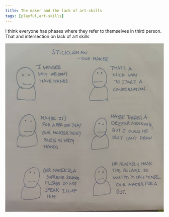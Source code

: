 ```yaml
---
title: The maker and the lack of art-skills
tags: [playful,art-skills]
---
```


I think everyone has phases where they refer to themselves in third person. That and intersection on lack of art skills



![Alt text](image_5.jpg)